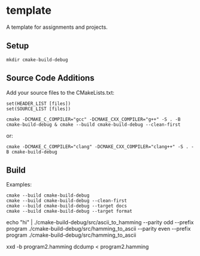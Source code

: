 # template
A template for assignments and projects.
## Setup
```
mkdir cmake-build-debug
```

## Source Code Additions
Add your source files to the CMakeLists.txt:

```
set(HEADER_LIST [files])
set(SOURCE_LIST [files])
```

```
cmake -DCMAKE_C_COMPILER="gcc" -DCMAKE_CXX_COMPILER="g++" -S . -B cmake-build-debug & cmake --build cmake-build-debug --clean-first
```
or:

```
cmake -DCMAKE_C_COMPILER="clang" -DCMAKE_CXX_COMPILER="clang++" -S . -B cmake-build-debug
```

## Build 
Examples:
```
cmake --build cmake-build-debug
cmake --build cmake-build-debug --clean-first
cmake --build cmake-build-debug --target docs
cmake --build cmake-build-debug --target format
```


echo "hi" | ./cmake-build-debug/src/ascii_to_hamming --parity odd --prefix program
./cmake-build-debug/src/hamming_to_ascii --parity even --prefix program
./cmake-build-debug/src/hamming_to_ascii 

xxd -b program2.hamming
dcdump < program2.hamming

